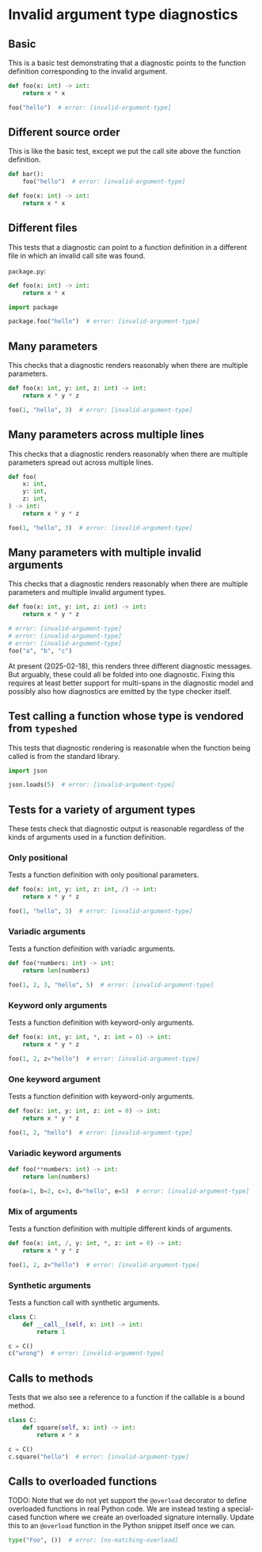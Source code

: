 # Invalid argument type diagnostics

<!-- snapshot-diagnostics -->

## Basic

This is a basic test demonstrating that a diagnostic points to the function definition corresponding
to the invalid argument.

```py
def foo(x: int) -> int:
    return x * x

foo("hello")  # error: [invalid-argument-type]
```

## Different source order

This is like the basic test, except we put the call site above the function definition.

```py
def bar():
    foo("hello")  # error: [invalid-argument-type]

def foo(x: int) -> int:
    return x * x
```

## Different files

This tests that a diagnostic can point to a function definition in a different file in which an
invalid call site was found.

`package.py`:

```py
def foo(x: int) -> int:
    return x * x
```

```py
import package

package.foo("hello")  # error: [invalid-argument-type]
```

## Many parameters

This checks that a diagnostic renders reasonably when there are multiple parameters.

```py
def foo(x: int, y: int, z: int) -> int:
    return x * y * z

foo(1, "hello", 3)  # error: [invalid-argument-type]
```

## Many parameters across multiple lines

This checks that a diagnostic renders reasonably when there are multiple parameters spread out
across multiple lines.

```py
def foo(
    x: int,
    y: int,
    z: int,
) -> int:
    return x * y * z

foo(1, "hello", 3)  # error: [invalid-argument-type]
```

## Many parameters with multiple invalid arguments

This checks that a diagnostic renders reasonably when there are multiple parameters and multiple
invalid argument types.

```py
def foo(x: int, y: int, z: int) -> int:
    return x * y * z

# error: [invalid-argument-type]
# error: [invalid-argument-type]
# error: [invalid-argument-type]
foo("a", "b", "c")
```

At present (2025-02-18), this renders three different diagnostic messages. But arguably, these could
all be folded into one diagnostic. Fixing this requires at least better support for multi-spans in
the diagnostic model and possibly also how diagnostics are emitted by the type checker itself.

## Test calling a function whose type is vendored from `typeshed`

This tests that diagnostic rendering is reasonable when the function being called is from the
standard library.

```py
import json

json.loads(5)  # error: [invalid-argument-type]
```

## Tests for a variety of argument types

These tests check that diagnostic output is reasonable regardless of the kinds of arguments used in
a function definition.

### Only positional

Tests a function definition with only positional parameters.

```py
def foo(x: int, y: int, z: int, /) -> int:
    return x * y * z

foo(1, "hello", 3)  # error: [invalid-argument-type]
```

### Variadic arguments

Tests a function definition with variadic arguments.

```py
def foo(*numbers: int) -> int:
    return len(numbers)

foo(1, 2, 3, "hello", 5)  # error: [invalid-argument-type]
```

### Keyword only arguments

Tests a function definition with keyword-only arguments.

```py
def foo(x: int, y: int, *, z: int = 0) -> int:
    return x * y * z

foo(1, 2, z="hello")  # error: [invalid-argument-type]
```

### One keyword argument

Tests a function definition with keyword-only arguments.

```py
def foo(x: int, y: int, z: int = 0) -> int:
    return x * y * z

foo(1, 2, "hello")  # error: [invalid-argument-type]
```

### Variadic keyword arguments

```py
def foo(**numbers: int) -> int:
    return len(numbers)

foo(a=1, b=2, c=3, d="hello", e=5)  # error: [invalid-argument-type]
```

### Mix of arguments

Tests a function definition with multiple different kinds of arguments.

```py
def foo(x: int, /, y: int, *, z: int = 0) -> int:
    return x * y * z

foo(1, 2, z="hello")  # error: [invalid-argument-type]
```

### Synthetic arguments

Tests a function call with synthetic arguments.

```py
class C:
    def __call__(self, x: int) -> int:
        return 1

c = C()
c("wrong")  # error: [invalid-argument-type]
```

## Calls to methods

Tests that we also see a reference to a function if the callable is a bound method.

```py
class C:
    def square(self, x: int) -> int:
        return x * x

c = C()
c.square("hello")  # error: [invalid-argument-type]
```

## Calls to overloaded functions

TODO: Note that we do not yet support the `@overload` decorator to define overloaded functions in
real Python code. We are instead testing a special-cased function where we create an overloaded
signature internally. Update this to an `@overload` function in the Python snippet itself once we
can.

```py
type("Foo", ())  # error: [no-matching-overload]
```
